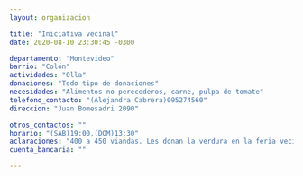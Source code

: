 ```yaml
---
layout: organizacion

title: "Iniciativa vecinal"
date: 2020-08-10 23:30:45 -0300

departamento: "Montevideo"
barrio: "Colón"
actividades: "Olla"
donaciones: "Todo tipo de donaciones"
necesidades: "Alimentos no perecederos, carne, pulpa de tomate"
telefono_contacto: "(Alejandra Cabrera)095274560"
direccion: "Juan Bomesadri 2090"

otros_contactos: ""
horario: "(SAB)19:00,(DOM)13:30"
aclaraciones: "400 a 450 viandas. Les donan la verdura en la feria vecinal del barrio"
cuenta_bancaria: ""

---
```

